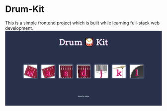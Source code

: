 # Drum-Kit
This is a simple frontend project which is built while learning full-stack web development.
![Screenshot](Screenshot.jpg)
